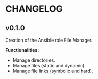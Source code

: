 # CHANGELOG

## v0.1.0

Creation of the Ansible role File Manager.

**Functionalities:**

- Manage directories.
- Manage files (static and dynamic).
- Manage file links (symbolic and hard).
